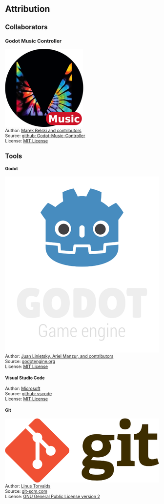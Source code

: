 # Attribution
## Collaborators

### Godot Music Controller
![Maaack Plugin Icon](/addons/maaacks_music_controller/assets/plugin_logo/logo.png)  
Author: [Marek Belski and contributors](https://github.com/Maaack/Godot-Music-Controller/graphs/contributors)  
Source: [github: Godot-Music-Controller](https://github.com/Maaack/Godot-Music-Controller)  
License: [MIT License](LICENSE.txt)  

## Tools
#### Godot
![Godot Engine Logo](/addons/maaacks_music_controller/assets/godot_engine_logo/logo_vertical_color_dark.png)  
Author: [Juan Linietsky, Ariel Manzur, and contributors](https://godotengine.org/contact)  
Source: [godotengine.org](https://godotengine.org/)  
License: [MIT License](https://github.com/godotengine/godot/blob/master/LICENSE.txt)  

#### Visual Studio Code
Author: [Microsoft](https://opensource.microsoft.com/)  
Source: [github: vscode](https://github.com/microsoft/vscode)  
License: [MIT License](https://github.com/microsoft/vscode/blob/main/LICENSE.txt)

#### Git
![Git Logo](/addons/maaacks_music_controller/assets/git_logo/Git-Logo-2Color.png)  
Author: [Linus Torvalds](https://github.com/torvalds)  
Source: [git-scm.com](https://git-scm.com/downloads)  
License: [GNU General Public License version 2](https://opensource.org/licenses/GPL-2.0)
